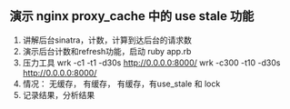 
## 演示 nginx proxy_cache 中的 use stale 功能

1. 讲解后台sinatra，计数，计算到达后台的请求数
2. 演示后台计数和refresh功能，启动 ruby app.rb
3. 压力工具
   wrk -c1 -t1 -d30s http://0.0.0.0:8000/
   wrk -c300 -t10 -d30s http://0.0.0.0:8000/
4. 情况： 无缓存， 有缓存， 有缓存，有use_stale 和 lock
5. 记录结果，分析结果

